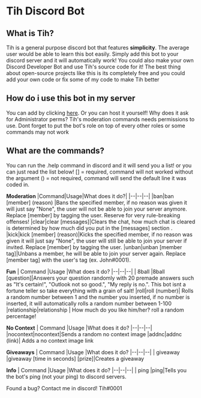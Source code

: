 # Tih Discord Bot

## What is Tih?

Tih is a general purpose discord bot that features **simplicity**. The average user would be able to learn this bot easily. Simply add this bot to your discord server and it will automatically work! You could also make your own Discord Developer Bot and use Tih's source code for it! The best thing about open-source projects like this is its completely free and you could add your own code or fix some of my code to make Tih better

## How do i use this bot in my server
You can add by clicking [here](https://discord.com/api/oauth2/authorize?client_id=880275649321926677&permissions=8&scope=bot). Or you can host it yourself! Why does it ask for Administrator perms? Tih's moderation commands needs permissions to use. Dont forget to put the bot's role on top of every other roles or some commands may not work

## What are the commands?
You can run the .help command in discord and it will send you a list! or you can just read the list below!
[] = required, command will not worked without the argument
() = not required, command will send the default line it was coded in.

**Moderation**
|Command|Usage|What does it do?|
|--|--|--|
|ban|ban [member] (reason) |Bans the specified member, if no reason was given it will just say "None", the user will not be able to join your server anymore. Replace [member] by tagging the user. Reserve for very rule-breaking offenses!
|clear|clear [messages]|Clears the chat, how much chat is cleared is determined by how much did you put in the [messages] section .
|kick|kick [member] (reason)|Kicks the specified member, if no reason was given it will just say "None", the user will still be able to join your server if invited. Replace [member] by tagging the user.
|unban|unban [member tag]|Unbans a member, he will be able to join your server again. Replace [member tag] with the user's tag (ex. John#0001).

**Fun**
| Command |Usage  |What does it do?
|--|--|--|
| 8ball |8ball [question]|Answers your question randomly with 20 premade answers such as "It's certain!", "Outlook not so good.", "My reply is no.". This bot isnt a fortune teller so take everything with a grain of salt!
|roll|roll (number)| Rolls a random number between 1 and the number you inserted, if no number is inserted, it will automatically rolls a random number between 1-100
|relationship|relationship <user>| How much do you like him/her? roll a random percentage!
  
 **No Context**
| Command |Usage  |What does it do?
|--|--|--|
|nocontext|nocontext|Sends a random no context image
|addnc|addnc (link)| Adds a no context image link

**Giveaways**
| Command |Usage  |What does it do?
|--|--|--|
| giveaway |giveaway [time in seconds] [prize]|Creates a giveaway
  
**Info**
| Command |Usage  |What does it do?
|--|--|--|
| ping |ping|Tells you the bot's ping (not your ping) to discord servers.

Found a bug? Contact me in discord! Tih#0001
